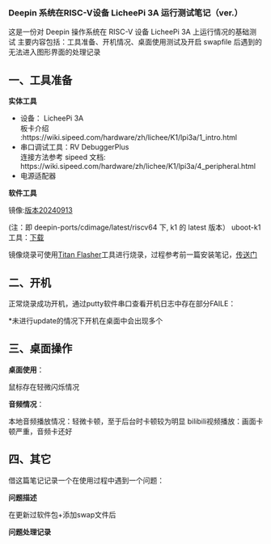 ### Deepin 系统在RISC-V设备 LicheePi 3A 运行测试笔记（ver.）

这是一份对 Deepin 操作系统在 RISC-V 设备 LicheePi 3A 上运行情况的基础测试
主要内容包括：工具准备、开机情况、桌面使用测试及开启 swapfile 后遇到的无法进入图形界面的处理记录

## 一、工具准备

**实体工具**

<ul>
<li>设备： LicheePi 3A </li> 
  板卡介绍 :https://wiki.sipeed.com/hardware/zh/lichee/K1/lpi3a/1_intro.html
<li>串口调试工具：RV DebuggerPlus </li>
连接方法参考 sipeed 文档:
  https://wiki.sipeed.com/hardware/zh/lichee/K1/lpi3a/4_peripheral.html
  
<li>电源适配器</li>
</ul> 

**软件工具**

镜像:[版本20240913](https://ci.deepin.com/repo/deepin/deepin-ports/cdimage/latest/riscv64/)

(注：即 deepin-ports/cdimage/latest/riscv64 下, k1 的 latest 版本）
uboot-k1工具：[下载](https://ci.deepin.com/repo/deepin/deepin-ports/cdimage/latest/riscv64/bootloaders/)

镜像烧录可使用[Titan Flasher](https://cloud.spacemit.com/prod-api/release/download/tools?token=titantools_for_windows_X86_X64)工具进行烧录，过程参考前一篇安装笔记，[传送门](https://github.com/seig000/Test-for-Installing-Deepin-on-LicheePi-Module-3A/)


## 二、开机

正常烧录成功开机，通过putty软件串口查看开机日志中存在部分FAILE：

*未进行update的情况下开机在桌面中会出现多个

## 三、桌面操作

**桌面使用**：

鼠标存在轻微闪烁情况

**音频情况**：

本地音频播放情况：轻微卡顿，至于后台时卡顿较为明显
bilibili视频播放：画面卡顿严重，音频卡还好

## 四、其它

借这篇笔记记录一个在使用过程中遇到一个问题：

**问题描述** 

在更新过软件包+添加swap文件后

**问题处理记录**

